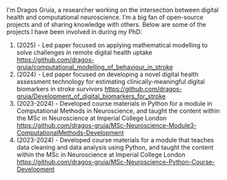 I'm Dragos Gruia, a researcher working on the intersection between digital health and computational neuroscience. I’m a big fan of open-source projects and of sharing knowledge with others. Below are some of the projects I have been involved in during my PhD:

1. (2025)  - Led paper focused on applying mathematical modelling to solve challenges in remote digital health uptake https://github.com/dragos-gruia/computational_modelling_of_behaviour_in_stroke
2. (2024)  - Led paper focused on developing a novel digital health assessment technology for estimating clinically-meaningful digital biomarkers in stroke survivors https://github.com/dragos-gruia/Development_of_digital_biomarkers_for_stroke
3. (2023-2024) - Developed course materials in Python for a module in Computational Methods in Neuroscience, and taught the content within the MSc in Neuroscience at Imperial College London https://github.com/dragos-gruia/MSc-Neuroscience-Module3-ComputationalMethods-Development
4. (2023-2024) - Developed course materials for a module that teaches data cleaning and data analysis using Python, and taught the content within the MSc in Neuroscience at Imperial College London https://github.com/dragos-gruia/MSc-Neuroscience-Python-Course-Development
